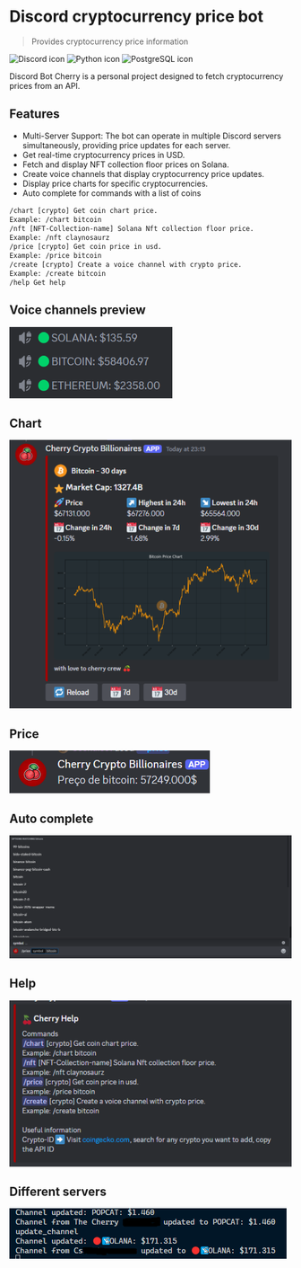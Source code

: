 # Discord cryptocurrency price bot

> Provides cryptocurrency price information

![Discord icon](https://skillicons.dev/icons?i=discord)
![Python icon](https://skillicons.dev/icons?i=python)
![PostgreSQL icon](https://skillicons.dev/icons?i=postgres)

Discord Bot Cherry is a personal project designed to fetch cryptocurrency prices from an API.

## Features

- Multi-Server Support: The bot can operate in multiple Discord servers simultaneously, providing price updates for each server.
- Get real-time cryptocurrency prices in USD.
- Fetch and display NFT collection floor prices on Solana.
- Create voice channels that display cryptocurrency price updates.
- Display price charts for specific cryptocurrencies.
- Auto complete for commands with a list of coins

```
/chart [crypto] Get coin chart price.
Example: /chart bitcoin
/nft [NFT-Collection-name] Solana Nft collection floor price.
Example: /nft claynosaurz
/price [crypto] Get coin price in usd.
Example: /price bitcoin
/create [crypto] Create a voice channel with crypto price.
Example: /create bitcoin
/help Get help
```

## Voice channels preview

![preview voice channels name with price](./preview_images/preview1.png)

## Chart

![chart command image example, price, chart and other info about the coin](./preview_images/chart.png)

## Price

![price command example that fetches coin price](./preview_images/preview2.png)

## Auto complete

![preview of coins supported and used to auto complete](./preview_images/options.png)

## Help

![preview of help command containing all availbe info and commands](./preview_images/help.png)

## Different servers

![preview of multiple servers support example](./preview_images/diff_servers.png)
